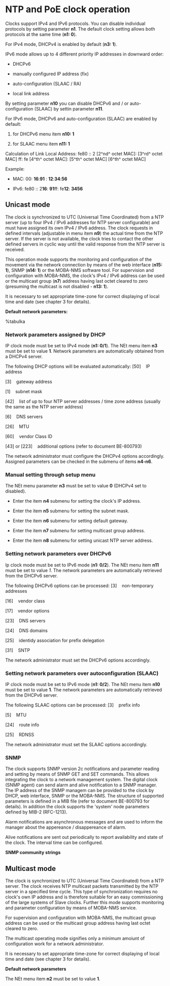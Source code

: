 # NTP and PoE clock operation

Clocks support IPv4 and IPv6 protocols. You can disable individual protocols by setting parameter **n1**. The default clock setting allows both protocols at the same time (**n1: 0**).

For IPv4 mode, DHCPv4 is enabled by default (**n3: 1**).

IPv6 mode allows up to 4 different priority IP addresses in downward order:
* DHCPv6

* manually configured IP address (fix)

* auto-configuration (SLAAC / RA)

* local link address


By setting parameter **n10** you can disable DHCPv6 and / or auto-configuration (SLAAC) by settin parameter **n11**.

For IPv6 mode, DHCPv6 and auto-configuration (SLAAC) are enabled by default:

1. for DHCPv6 menu item **n10: 1**

2. for SLAAC menu item **n11: 1**


Calculation of Link Local Address:
fe80 :: 2 [2^nd^ octet MAC]: [3^rd^ octet MAC] ff: fe [4^th^ octet MAC]: [5^th^ octet MAC] [6^th^ octet MAC]


Example:

* MAC: 00: **16**:**91** : **12**:**34**:**56**

* IPv6: fe80 :: 2**16**: **91**ff: fe**12**: **3456**


## Unicast mode

The clock is synchronized to UTC (Universal Time Coordinated) from a NTP server (up to four IPv4 / IPv6 addresses for NTP server configurable) and must have assigned its own IPv4 / IPv6 address. The clock requests in defined intervals (adjustable in menu item **n9**) the actual time from the NTP server. If the server is not available, the clock tries to contact the other defined servers in cyclic way until the valid response from the NTP server is received.

This operation mode supports the monitoring and configuration of the movement via the network connection by means of the web interface (**n15: 1**), SNMP (**n14: 1**) or the MOBA-NMS software tool. For supervision and configuration with MOBA-NMS, the clock's IPv4 / IPv6 address can be used or the multicast group (**n7**) address having last octet cleared to zero (presuming the multicast is not disabled - **n13: 1**).

It is necessary to set appropriate time-zone for correct displaying of local time and date (see chapter 3 for details).

**Default network parameters:**

%tabulka


### Network parameters assigned by DHCP

IP clock mode must be set to IPv4 mode (**n1: 0/1**). The NEt menu item **n3** must be set to value **1**. Network parameters are automatically obtained from a DHCPv4 server.

The following DHCP options will be evaluated automatically:
[50]&nbsp;&nbsp;&nbsp;&nbsp;IP address

[3]&nbsp;&nbsp;&nbsp;&nbsp;gateway address

[1]&nbsp;&nbsp;&nbsp;&nbsp;subnet mask

[42]&nbsp;&nbsp;&nbsp;&nbsp;list of up to four NTP server addresses / time zone address (usually the same as the NTP server address)

[6]&nbsp;&nbsp;&nbsp;&nbsp;DNS servers

[26]&nbsp;&nbsp;&nbsp;&nbsp;MTU

[60]&nbsp;&nbsp;&nbsp;&nbsp;vendor Class ID

[43] or [223]&nbsp;&nbsp;&nbsp;&nbsp;additional options (refer to document BE-800793)


The network administrator must configure the DHCPv4 options accordingly. Assigned parameters can be checked in the submenu of items **n4-n6**.


### Manual setting through setup menu

The NEt menu parameter **n3** must be set to value **0** (DHCPv4 set to disabled).

* Enter the item **n4** submenu for setting the clock's IP address.

* Enter the item **n5** submenu for setting the subnet mask.

* Enter the item **n6** submenu for setting default gateway.

* Enter the item **n7** submenu for setting multicast group address.

* Enter the item **n8** submenu for setting unicast NTP server address.


### Setting network parameters over DHCPv6

Ip clock mode must be set to IPv6 mode (**n1: 0/2**). The NEt menu item **n11** must be set to value *1*. The network parameters are automatically retrieved from the DHCPv6 server.

The following DHCPv6 options can be processed:
[3]&nbsp;&nbsp;&nbsp;&nbsp;non-temporary addresses

[16]&nbsp;&nbsp;&nbsp;&nbsp;vendor class

[17]&nbsp;&nbsp;&nbsp;&nbsp;vendor options

[23]&nbsp;&nbsp;&nbsp;&nbsp;DNS servers

[24]&nbsp;&nbsp;&nbsp;&nbsp;DNS domains

[25]&nbsp;&nbsp;&nbsp;&nbsp;identidy association for prefix delegation

[31]&nbsp;&nbsp;&nbsp;&nbsp;SNTP

The network administrator must set the DHCPv6 options accordingly.


### Setting network parameters over autoconfiguration (SLAAC)

IP clock mode must be set to IPv6 mode (**n1: 0/2**). The NEt menu item **n10** must be set to value **1**. The network parameters are automatically retrieved from the DHCPv6 server.

The following SLAAC options can be processed:
[3]&nbsp;&nbsp;&nbsp;&nbsp;prefix info

[5]&nbsp;&nbsp;&nbsp;&nbsp;MTU

[24]&nbsp;&nbsp;&nbsp;&nbsp;route info

[25]&nbsp;&nbsp;&nbsp;&nbsp;RDNSS

The network administrator must set the SLAAC options accordingly.


### SNMP

The clock supports SNMP version 2c notifications and parameter reading and setting by means of SNMP GET and SET commands. This allows integrating the clock to a network management system. The digital clock (SNMP agent) can send alarm and alive notification to a SNMP manager. The IP address of the SNMP managem can be provided to the clock by DHCP, web interface, SNMP or the MOBA-NMS. The structure of supported parameters is defined in a MIB file (refer to document BE-800793 for details). In addition the clock supports the 'system' node parameters defined by MIB-2 (RFC-1213).

Alarm notifications are asynchronous messages and are used to inform the manager about the appereance / disappereance of alarm.

Alive notifications are sent out periodically to report availability and state of the clock. The interval time can be configured.


**SNMP community strings**
 


## Multicast mode

The clock is synchronized to UTC (Universal Time Coordinated) from a NTP server. The clock receives NTP multicast packets transmitted by the NTP server in a specified time cycle. This type of synchronization requires no clock's own IP address and is therefore suitable for an easy commissioning of the large systems of Slave clocks. Further this mode supports monitoring and parameter configuration by means of MOBA-NMS service.

For supervision and configuration with MOBA-NMS, the multicast group address can be used or the multicast group address having last octet cleared to zero.

The multicast operating mode signifies only a minimum amoiunt of configuration work for a network administrator.

It is necessary to set appropriate time-zone for correct displaying of local time and date (see chapter 3 for details).


**Default network parameters**


The NEt menu item **n2** must be set to value **1**.





